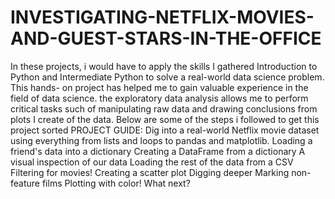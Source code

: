 # INVESTIGATING-NETFLIX-MOVIES-AND-GUEST-STARS-IN-THE-OFFICE
In these projects, i would have to apply the skills I gathered Introduction to Python and Intermediate Python to solve a real-world data science problem.
This hands- on project has helped me to gain valuable experience in the field of data science. the exploratory data analysis allows me to perform critical tasks such of manipulating raw data and drawing conclusions from plots I create of the data.
Below are some of the steps i followed to get this project sorted
PROJECT GUIDE:
Dig into a real-world Netflix movie dataset using everything from lists and loops to pandas and matplotlib.
Loading a friend's data into a dictionary
Creating a DataFrame from a dictionary
A visual inspection of our data
Loading the rest of the data from a CSV
Filtering for movies!
Creating a scatter plot
Digging deeper
Marking non-feature films
Plotting with color!
What next?
